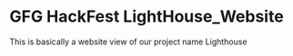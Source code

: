 <h1>GFG HackFest LightHouse_Website</h1>
This is basically a website view of our project name Lighthouse
